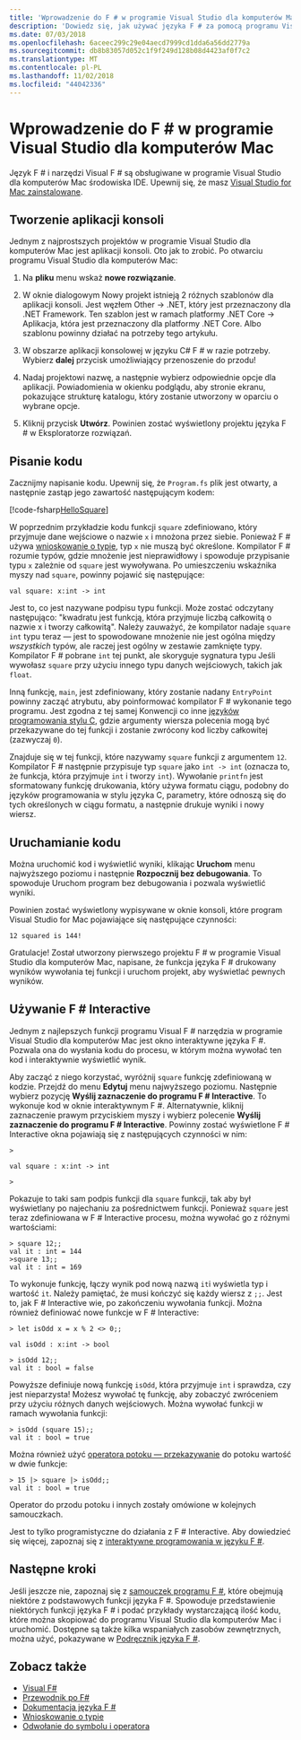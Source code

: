 ```yaml
---
title: 'Wprowadzenie do F # w programie Visual Studio dla komputerów Mac'
description: 'Dowiedz się, jak używać języka F # za pomocą programu Visual Studio dla komputerów Mac.'
ms.date: 07/03/2018
ms.openlocfilehash: 6aceec299c29e04aecd7999cd1dda6a56dd2779a
ms.sourcegitcommit: db8b83057d052c1f9f249d128b08d4423af0f7c2
ms.translationtype: MT
ms.contentlocale: pl-PL
ms.lasthandoff: 11/02/2018
ms.locfileid: "44042336"
---
```

# <a name="get-started-with-f-in-visual-studio-for-mac"></a>Wprowadzenie do F # w programie Visual Studio dla komputerów Mac

Język F # i narzędzi Visual F # są obsługiwane w programie Visual Studio dla komputerów Mac środowiska IDE. Upewnij się, że masz [Visual Studio for Mac zainstalowane](install-fsharp.md#install-f-with-visual-studio-for-mac).

## <a name="creating-a-console-application"></a>Tworzenie aplikacji konsoli

Jednym z najprostszych projektów w programie Visual Studio dla komputerów Mac jest aplikacji konsoli.  Oto jak to zrobić.  Po otwarciu programu Visual Studio dla komputerów Mac:

1. Na **pliku** menu wskaż **nowe rozwiązanie**.

2.  W oknie dialogowym Nowy projekt istnieją 2 różnych szablonów dla aplikacji konsoli.  Jest węzłem Other -> .NET, który jest przeznaczony dla .NET Framework.  Ten szablon jest w ramach platformy .NET Core -> Aplikacja, która jest przeznaczony dla platformy .NET Core.  Albo szablonu powinny działać na potrzeby tego artykułu.

3. W obszarze aplikacji konsolowej w języku C# F # w razie potrzeby.  Wybierz **dalej** przycisk umożliwiający przenoszenie do przodu!  

4. Nadaj projektowi nazwę, a następnie wybierz odpowiednie opcje dla aplikacji.  Powiadomienia w okienku podglądu, aby stronie ekranu, pokazujące strukturę katalogu, który zostanie utworzony w oparciu o wybrane opcje.  

5. Kliknij przycisk **Utwórz**.  Powinien zostać wyświetlony projektu języka F # w Eksploratorze rozwiązań.

## <a name="writing-your-code"></a>Pisanie kodu

Zacznijmy napisanie kodu.  Upewnij się, że `Program.fs` plik jest otwarty, a następnie zastąp jego zawartość następującym kodem:

[!code-fsharp[HelloSquare](../../../samples/snippets/fsharp/getting-started/hello-square.fs)]

W poprzednim przykładzie kodu funkcji `square` zdefiniowano, który przyjmuje dane wejściowe o nazwie `x` i mnożona przez siebie.  Ponieważ F # używa [wnioskowanie o typie](../language-reference/type-inference.md), typ `x` nie muszą być określone.  Kompilator F # rozumie typów, gdzie mnożenie jest nieprawidłowy i spowoduje przypisanie typu `x` zależnie od `square` jest wywoływana.  Po umieszczeniu wskaźnika myszy nad `square`, powinny pojawić się następujące:

```
val square: x:int -> int
```

Jest to, co jest nazywane podpisu typu funkcji.  Może zostać odczytany następująco: "kwadratu jest funkcją, która przyjmuje liczbą całkowitą o nazwie x i tworzy całkowitą".  Należy zauważyć, że kompilator nadaje `square` `int` typu teraz — jest to spowodowane mnożenie nie jest ogólna między *wszystkich* typów, ale raczej jest ogólny w zestawie zamknięte typy.  Kompilator F # pobrane `int` tej punkt, ale skoryguje sygnatura typu Jeśli wywołasz `square` przy użyciu innego typu danych wejściowych, takich jak `float`.

Inną funkcję, `main`, jest zdefiniowany, który zostanie nadany `EntryPoint` powinny zacząć atrybutu, aby poinformować kompilator F # wykonanie tego programu.  Jest zgodna z tej samej Konwencji co inne [języków programowania stylu C](https://en.wikipedia.org/wiki/Entry_point#C_and_C.2B.2B), gdzie argumenty wiersza polecenia mogą być przekazywane do tej funkcji i zostanie zwrócony kod liczby całkowitej (zazwyczaj `0`).

Znajduje się w tej funkcji, które nazywamy `square` funkcji z argumentem `12`.  Kompilator F # następnie przypisuje typ `square` jako `int -> int` (oznacza to, że funkcja, która przyjmuje `int` i tworzy `int`).  Wywołanie `printfn` jest sformatowany funkcję drukowania, który używa formatu ciągu, podobny do języków programowania w stylu języka C, parametry, które odnoszą się do tych określonych w ciągu formatu, a następnie drukuje wyniki i nowy wiersz.

## <a name="running-your-code"></a>Uruchamianie kodu

Można uruchomić kod i wyświetlić wyniki, klikając **Uruchom** menu najwyższego poziomu i następnie **Rozpocznij bez debugowania**.  To spowoduje Uruchom program bez debugowania i pozwala wyświetlić wyniki.

Powinien zostać wyświetlony wypisywane w oknie konsoli, które program Visual Studio for Mac pojawiające się następujące czynności:

```
12 squared is 144!
```

Gratulacje!  Został utworzony pierwszego projektu F # w programie Visual Studio dla komputerów Mac, napisane, że funkcja języka F # drukowany wyników wywołania tej funkcji i uruchom projekt, aby wyświetlać pewnych wyników.

## <a name="using-f-interactive"></a>Używanie F # Interactive

Jednym z najlepszych funkcji programu Visual F # narzędzia w programie Visual Studio dla komputerów Mac jest okno interaktywne języka F #.  Pozwala ona do wysłania kodu do procesu, w którym można wywołać ten kod i interaktywnie wyświetlić wynik.

Aby zacząć z niego korzystać, wyróżnij `square` funkcję zdefiniowaną w kodzie.  Przejdź do menu **Edytuj** menu najwyższego poziomu.  Następnie wybierz pozycję **Wyślij zaznaczenie do programu F # Interactive**.  To wykonuje kod w oknie interaktywnym F #.  Alternatywnie, kliknij zaznaczenie prawym przyciskiem myszy i wybierz polecenie **Wyślij zaznaczenie do programu F # Interactive**.  Powinny zostać wyświetlone F # Interactive okna pojawiają się z następujących czynności w nim:

```
>

val square : x:int -> int

>
```

Pokazuje to taki sam podpis funkcji dla `square` funkcji, tak aby był wyświetlany po najechaniu za pośrednictwem funkcji.  Ponieważ `square` jest teraz zdefiniowana w F # Interactive procesu, można wywołać go z różnymi wartościami:

```
> square 12;;
val it : int = 144
>square 13;;
val it : int = 169
```

To wykonuje funkcję, łączy wynik pod nową nazwą `it`i wyświetla typ i wartość `it`.  Należy pamiętać, że musi kończyć się każdy wiersz z `;;`.  Jest to, jak F # Interactive wie, po zakończeniu wywołania funkcji.  Można również definiować nowe funkcje w F # Interactive:

```
> let isOdd x = x % 2 <> 0;;

val isOdd : x:int -> bool

> isOdd 12;;
val it : bool = false
```

Powyższe definiuje nową funkcję `isOdd`, która przyjmuje `int` i sprawdza, czy jest nieparzysta!  Możesz wywołać tę funkcję, aby zobaczyć zwróceniem przy użyciu różnych danych wejściowych.  Można wywołać funkcji w ramach wywołania funkcji:

```
> isOdd (square 15);;
val it : bool = true
```

Można również użyć [operatora potoku — przekazywanie](../language-reference/symbol-and-operator-reference/index.md) do potoku wartość w dwie funkcje:

```
> 15 |> square |> isOdd;;
val it : bool = true
```

Operator do przodu potoku i innych zostały omówione w kolejnych samouczkach.

Jest to tylko programistyczne do działania z F # Interactive.  Aby dowiedzieć się więcej, zapoznaj się z [interaktywne programowania w języku F #](../tutorials/fsharp-interactive/index.md).

## <a name="next-steps"></a>Następne kroki

Jeśli jeszcze nie, zapoznaj się z [samouczek programu F #](../tour.md), które obejmują niektóre z podstawowych funkcji języka F #.  Spowoduje przedstawienie niektórych funkcji języka F # i podać przykłady wystarczającą ilość kodu, które można skopiować do programu Visual Studio dla komputerów Mac i uruchomić.  Dostępne są także kilka wspaniałych zasobów zewnętrznych, można użyć, pokazywane w [Podręcznik języka F #](../index.md).

## <a name="see-also"></a>Zobacz także

- [Visual F#](../index.md)  
- [Przewodnik po F#](../tour.md)  
- [Dokumentacja języka F #](../language-reference/index.md)  
- [Wnioskowanie o typie](../language-reference/type-inference.md)  
- [Odwołanie do symbolu i operatora](../language-reference/symbol-and-operator-reference/index.md)  
